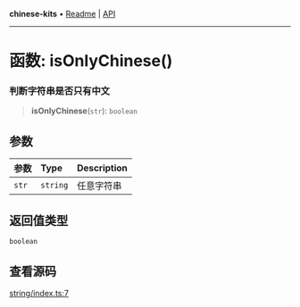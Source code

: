 **chinese-kits** • [Readme](../README.md) \| [API](../globals.md)

***

# 函数: isOnlyChinese()

### 判断字符串是否只有中文

<a id="undefined" name="undefined"></a>

> **isOnlyChinese**(`str`): `boolean`

## 参数

| 参数 | Type | Description |
| :------ | :------ | :------ |
| `str` | `string` | 任意字符串 |

## 返回值类型

`boolean`

## 查看源码

[string/index.ts:7](https://github.com/hacxy/chinese-kits/blob/29909c4ad8eb6617724f792e718a234cb4c5c5b7/src/string/index.ts#L7)
